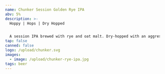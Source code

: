 ```yaml
---
name: Chunker Session Golden Rye IPA
abv: 5%
description: >-
  Hoppy | Hops | Dry Hopped


  A session IPA brewed with rye and oat malt. Dry-hopped with an aggressive amount of Centennial and Citra hops. 
tap: false
canned: false
logo: /upload/chunker.svg
images:
  - image: /upload/chunker-rye-ipa.jpg
tags: beer
---
```

